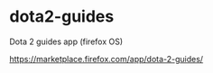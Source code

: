 dota2-guides
============

Dota 2 guides app (firefox OS)

https://marketplace.firefox.com/app/dota-2-guides/
